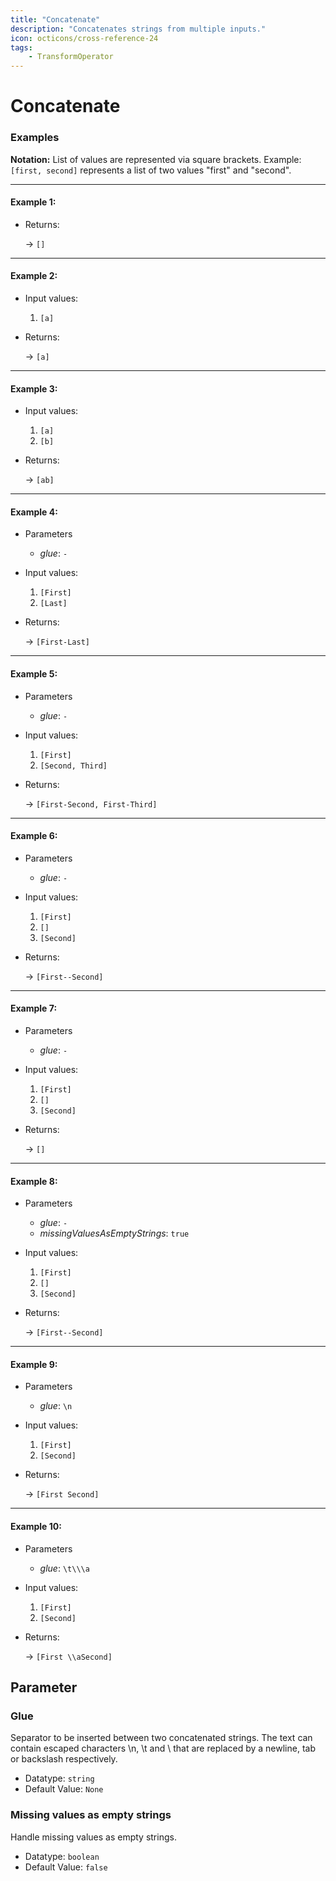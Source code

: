```yaml
---
title: "Concatenate"
description: "Concatenates strings from multiple inputs."
icon: octicons/cross-reference-24
tags: 
    - TransformOperator
---
```

# Concatenate
<!-- This file was generated - DO NOT CHANGE IT MANUALLY -->




### Examples

**Notation:** List of values are represented via square brackets. Example: `[first, second]` represents a list of two values "first" and "second".

---
#### Example 1:

* Returns:

  → `[]`


---
#### Example 2:

* Input values:
  1. `[a]`

* Returns:

  → `[a]`


---
#### Example 3:

* Input values:
  1. `[a]`
  2. `[b]`

* Returns:

  → `[ab]`


---
#### Example 4:

* Parameters
  * *glue*: `-`

* Input values:
  1. `[First]`
  2. `[Last]`

* Returns:

  → `[First-Last]`


---
#### Example 5:

* Parameters
  * *glue*: `-`

* Input values:
  1. `[First]`
  2. `[Second, Third]`

* Returns:

  → `[First-Second, First-Third]`


---
#### Example 6:

* Parameters
  * *glue*: `-`

* Input values:
  1. `[First]`
  2. `[]`
  3. `[Second]`

* Returns:

  → `[First--Second]`


---
#### Example 7:

* Parameters
  * *glue*: `-`

* Input values:
  1. `[First]`
  2. `[]`
  3. `[Second]`

* Returns:

  → `[]`


---
#### Example 8:

* Parameters
  * *glue*: `-`
  * *missingValuesAsEmptyStrings*: `true`

* Input values:
  1. `[First]`
  2. `[]`
  3. `[Second]`

* Returns:

  → `[First--Second]`


---
#### Example 9:

* Parameters
  * *glue*: `\n`

* Input values:
  1. `[First]`
  2. `[Second]`

* Returns:

  → `[First
Second]`


---
#### Example 10:

* Parameters
  * *glue*: `\t\\\a`

* Input values:
  1. `[First]`
  2. `[Second]`

* Returns:

  → `[First	\\aSecond]`




## Parameter

### Glue

Separator to be inserted between two concatenated strings. The text can contain escaped characters \n, \t and \\ that are replaced by a newline, tab or backslash respectively.

- Datatype: `string`
- Default Value: `None`



### Missing values as empty strings

Handle missing values as empty strings.

- Datatype: `boolean`
- Default Value: `false`



